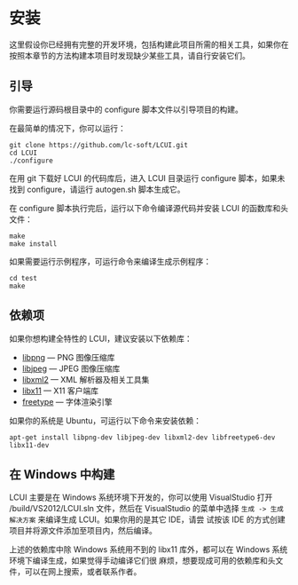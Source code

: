 # 安装

这里假设你已经拥有完整的开发环境，包括构建此项目所需的相关工具，如果你在按照本章节的方法构建本项目时发现缺少某些工具，请自行安装它们。

## 引导

你需要运行源码根目录中的 configure 脚本文件以引导项目的构建。

在最简单的情况下，你可以运行：

	git clone https://github.com/lc-soft/LCUI.git
	cd LCUI
	./configure

在用 git 下载好 LCUI 的代码库后，进入 LCUI 目录运行 configure 脚本，如果未找到 configure，请运行 autogen.sh 脚本生成它。

在 configure 脚本执行完后，运行以下命令编译源代码并安装 LCUI 的函数库和头文件：

	make
	make install

如果需要运行示例程序，可运行命令来编译生成示例程序：

	cd test
	make

## 依赖项

如果你想构建全特性的 LCUI，建议安装以下依赖库：

 * [libpng](http://www.libpng.org/pub/png/libpng.html) — PNG 图像压缩库
 * [libjpeg](http://www.ijg.org/) — JPEG 图像压缩库
 * [libxml2](http://xmlsoft.org/) — XML 解析器及相关工具集
 * [libx11](https://www.x.org/) — X11 客户端库
 * [freetype](https://www.freetype.org/) — 字体渲染引擎

如果你的系统是 Ubuntu，可运行以下命令来安装依赖：

	apt-get install libpng-dev libjpeg-dev libxml2-dev libfreetype6-dev libx11-dev


## 在 Windows 中构建

LCUI 主要是在 Windows 系统环境下开发的，你可以使用 VisualStudio 打开 
/build/VS2012/LCUI.sln 文件，然后在 VisualStudio 的菜单中选择 `生成 -> 生成解决方案` 来编译生成 LCUI。如果你用的是其它 IDE，请尝
试按该 IDE 的方式创建项目并将源文件添加至项目内，然后编译。

上述的依赖库中除 Windows 系统用不到的 libx11 库外，都可以在 Windows 系统环境下编译生成，如果觉得手动编译它们很
麻烦，想要现成可用的依赖库和头文件，可以在网上搜索，或者联系作者。
